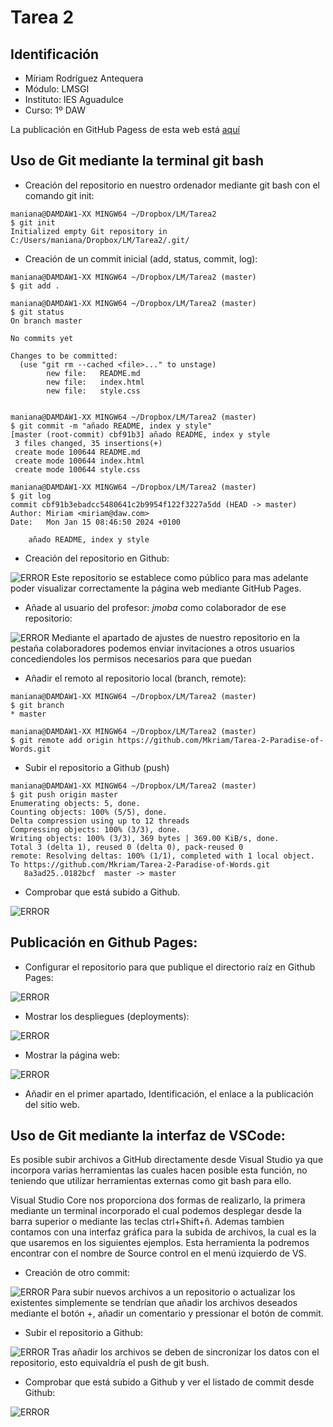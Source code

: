 # Tarea 2
## Identificación
* Míriam Rodríguez Antequera
* Módulo: LMSGI
* Instituto: IES Aguadulce
* Curso: 1º DAW

La publicación en GitHub Pagess de esta web está [aquí](https://mkriam.github.io/Tarea-2-Paradise-of-Words/)


## Uso de Git mediante la terminal git bash
* Creación del repositorio en nuestro ordenador mediante git bash con el comando git init:
```
maniana@DAMDAW1-XX MINGW64 ~/Dropbox/LM/Tarea2
$ git init
Initialized empty Git repository in C:/Users/maniana/Dropbox/LM/Tarea2/.git/
```
* Creación de un commit inicial (add, status, commit, log):

```
maniana@DAMDAW1-XX MINGW64 ~/Dropbox/LM/Tarea2 (master)
$ git add .

maniana@DAMDAW1-XX MINGW64 ~/Dropbox/LM/Tarea2 (master)
$ git status
On branch master

No commits yet

Changes to be committed:
  (use "git rm --cached <file>..." to unstage)
        new file:   README.md
        new file:   index.html
        new file:   style.css


maniana@DAMDAW1-XX MINGW64 ~/Dropbox/LM/Tarea2 (master)
$ git commit -m "añado README, index y style"
[master (root-commit) cbf91b3] añado README, index y style
 3 files changed, 35 insertions(+)
 create mode 100644 README.md
 create mode 100644 index.html
 create mode 100644 style.css

maniana@DAMDAW1-XX MINGW64 ~/Dropbox/LM/Tarea2 (master)
$ git log
commit cbf91b3ebadcc5480641c2b9954f122f3227a5dd (HEAD -> master)
Author: Miriam <miriam@daw.com>
Date:   Mon Jan 15 08:46:50 2024 +0100

    añado README, index y style

```
* Creación del repositorio en Github:

![ERROR](img/documentacion/creacion_repositorio.png)
Este repositorio se establece como público para mas adelante poder visualizar correctamente la página web mediante GitHub Pages.

*  Añade al usuario del profesor: *jmoba* como colaborador de ese repositorio:

![ERROR](img/documentacion/añadir_colaborador.png)
Mediante el apartado de ajustes de nuestro repositorio en la pestaña colaboradores podemos enviar invitaciones a otros usuarios concediendoles los permisos necesarios para que puedan 

* Añadir el remoto al repositorio local (branch, remote):
```
maniana@DAMDAW1-XX MINGW64 ~/Dropbox/LM/Tarea2 (master)
$ git branch
* master

maniana@DAMDAW1-XX MINGW64 ~/Dropbox/LM/Tarea2 (master)
$ git remote add origin https://github.com/Mkriam/Tarea-2-Paradise-of-Words.git
```
* Subir el repositorio a Github (push)
```
maniana@DAMDAW1-XX MINGW64 ~/Dropbox/LM/Tarea2 (master)
$ git push origin master
Enumerating objects: 5, done.
Counting objects: 100% (5/5), done.
Delta compression using up to 12 threads
Compressing objects: 100% (3/3), done.
Writing objects: 100% (3/3), 369 bytes | 369.00 KiB/s, done.
Total 3 (delta 1), reused 0 (delta 0), pack-reused 0
remote: Resolving deltas: 100% (1/1), completed with 1 local object.
To https://github.com/Mkriam/Tarea-2-Paradise-of-Words.git
   8a3ad25..0182bcf  master -> master

```
* Comprobar que está subido a Github.

![ERROR](img/documentacion/comprobacion_repositorio.png)

## Publicación en Github Pages:

* Configurar el repositorio para que publique el directorio raíz en Github Pages: 

![ERROR](img/documentacion/config_pages.png)

* Mostrar los despliegues (deployments):

![ERROR](img/documentacion/deployments.png)

* Mostrar la página web:

![ERROR](img/documentacion/pagina1.png)

* Añadir en el primer apartado, Identificación, el enlace a la publicación del sitio web.

## Uso de Git mediante la interfaz de VSCode:
Es posible subir archivos a GitHub directamente desde Visual Studio ya que incorpora varias herramientas las cuales hacen posible esta función, no teniendo que utilizar herramientas externas como git bash para ello.

Visual Studio Core nos proporciona dos formas de realizarlo, la primera mediante un terminal incorporado el cual podemos desplegar desde la barra superior o mediante las teclas ctrl+Shift+ñ. Ademas tambien contamos con una interfaz gráfica para la subida de archivos, la cual es la que usaremos en los siguientes ejemplos. Esta herramienta la podremos encontrar con el nombre de Source control en el menú izquierdo de VS.

* Creación de otro commit:

![ERROR](img/documentacion/commitVS.png)
Para subir nuevos archivos a un repositorio o actualizar los existentes simplemente se tendrían que añadir los archivos deseados mediante el botón +, añadir un comentario y pressionar el botón de commit.

* Subir el repositorio a Github:

![ERROR](img/documentacion/syncVS.png)
Tras añadir los archivos se deben de sincronizar los datos con el repositorio, esto equivaldría el push de git bush.

* Comprobar que está subido a Github y ver el listado de commit desde Github:

![ERROR](img/documentacion/lista_commits.png)

